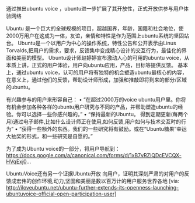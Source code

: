 
通过推出ubuntu voice ，ubuntu进一步扩展了其开放性，正式开放供参与用户体验网络

Ubuntu 是一个巨大的全球规模的项目，超越国界，年龄，国籍和社会地位，使2000万用户在这成为一体，友谊，亲情和特性是作为范围上ubuntu系统的坚固站台。
Ubuntu是一个以用户为中心的操作系统，特性公告和公开表示由Linus Torvalds,把用户的需求，要求，反馈集中变成精心设计的交互行为，最佳化的界面和美丽的模型。
Ubuntu设计师赵婷婷宣布激动人心的可用的ubuntu voice，从本质上讲，正式的用户体验，用户向ubuntu应用，产品，目标等提供反馈。
基本上，通过ubuntu voice，认可的用户将有独特的机会塑造ubuntu最核心的内容，在意义上，通过他们的反馈，帮助设计师形成，加强和推敲即将到来的部分/区域的ubuntu。

有兴趣参与的用户来形容自己：
• “在超过2000万的voice ubuntu用户里。你将有机会参加各种各样的ubuntu用户研究与不同的产品，并帮助塑造ubuntu的经验。你可以选择一些你感兴趣的。”
• “保持最新的Ubuntu。 得到定期更新(每两个月)通过电子邮件,比如什么设计师正在使用,如何反馈,用户如何与技术交互时的行为”
• “获得一些额外的东西。我们的一些研究将有鼓励。或在“Ubuntu糖果”幸运大抽奖的形式，和一些研究是自愿的。”

为了成为Ubuntu voice的一部分，将用户导航到：
https://docs.google.com/a/canonical.com/forms/d/1xB7vRZiQDcEVCQX-HVqExj0...

UbuntuVoice还有另一个证据Ubuntu开放 向用户，证明其深刻严肃的对用户的反馈成宏伟的创作环境,动力,坚固和美丽是数以百万计的用户服务世界各地
[via: http://iloveubuntu.net/ubuntu-further-extends-its-openness-launching-ubuntuvoice-official-open-participation-user]

